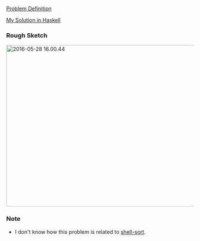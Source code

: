 <!--
{
  "title": "UVA 10152: Shell Sort",
  "date": "2016-05-30T16:01:02.000Z",
  "category": "",
  "tags": [
    "algorithm",
    "haskell",
    "sort"
  ],
  "draft": false
}
-->

[Problem Definition](https://uva.onlinejudge.org/external/101/10152.pdf)

[My Solution in Haskell](https://github.com/hi-ogawa/haskell_playground/blob/master/src/Uva/P10152.hs)


### Rough Sketch

<a href="http://wp.hiogawa.net/wp-content/uploads/2016/05/2016-05-28-16.00.44-1024x768.jpg"><img src="http://wp.hiogawa.net/wp-content/uploads/2016/05/2016-05-28-16.00.44-1024x768.jpg" alt="2016-05-28 16.00.44" width="580" height="435" class="alignnone size-large wp-image-560" /></a>

### Note

- I don't know how this problem is related to [shell-sort](https://en.wikipedia.org/wiki/Shellsort).